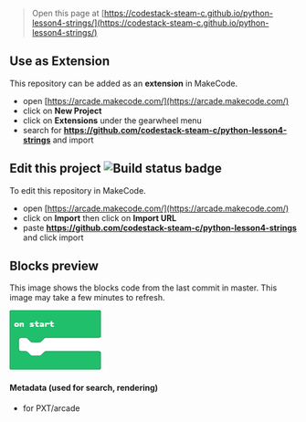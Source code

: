 
> Open this page at [https://codestack-steam-c.github.io/python-lesson4-strings/](https://codestack-steam-c.github.io/python-lesson4-strings/)

## Use as Extension

This repository can be added as an **extension** in MakeCode.

* open [https://arcade.makecode.com/](https://arcade.makecode.com/)
* click on **New Project**
* click on **Extensions** under the gearwheel menu
* search for **https://github.com/codestack-steam-c/python-lesson4-strings** and import

## Edit this project ![Build status badge](https://github.com/codestack-steam-c/python-lesson4-strings/workflows/MakeCode/badge.svg)

To edit this repository in MakeCode.

* open [https://arcade.makecode.com/](https://arcade.makecode.com/)
* click on **Import** then click on **Import URL**
* paste **https://github.com/codestack-steam-c/python-lesson4-strings** and click import

## Blocks preview

This image shows the blocks code from the last commit in master.
This image may take a few minutes to refresh.

![A rendered view of the blocks](https://github.com/codestack-steam-c/python-lesson4-strings/raw/master/.github/makecode/blocks.png)

#### Metadata (used for search, rendering)

* for PXT/arcade
<script src="https://makecode.com/gh-pages-embed.js"></script><script>makeCodeRender("{{ site.makecode.home_url }}", "{{ site.github.owner_name }}/{{ site.github.repository_name }}");</script>
